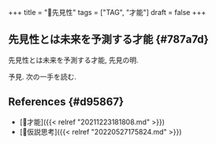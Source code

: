 +++
title = "📝先見性"
tags = ["TAG", "才能"]
draft = false
+++

## 先見性とは未来を予測する才能 {#787a7d}

先見性とは未来を予測する才能, 先見の明.

予見. 次の一手を読む.


## References {#d95867}

-   [🔖才能]({{< relref "20211223181808.md" >}})
-   [📝仮説思考]({{< relref "20220527175824.md" >}})
